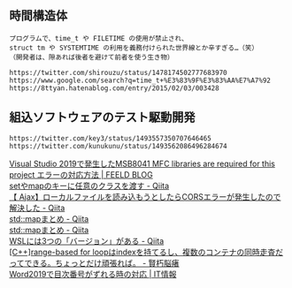 

## 時間構造体
	プログラムで、time_t や FILETIME の使用が禁止され、
	struct tm や SYSTEMTIME の利用を義務付けられた世界線とか辛すぎる…（笑）
	（開発者は、隙あれば後者を避けて前者を使う生き物）
	
	https://twitter.com/shirouzu/status/1478174502777683970
	https://www.google.com/search?q=time_t+%E3%83%9F%E3%83%AA%E7%A7%92
	https://8ttyan.hatenablog.com/entry/2015/02/03/003428

## 組込ソフトウェアのテスト駆動開発  
	https://twitter.com/key3/status/1493557350707646465  
	https://twitter.com/kunukunu/status/1493562086496284674  



[Visual Studio 2019で発生したMSB8041 MFC libraries are required for this project エラーの対応方法 | FEELD BLOG](https://feeld-uni.com/?p=552)  
[setやmapのキーに任意のクラスを渡す - Qiita](https://qiita.com/izmktr/items/17e3009041b841b26a34)  
[【 Ajax】ローカルファイルを読み込もうとしたらCORSエラーが発生したので解決した - Qiita](https://qiita.com/terufumi1122/items/39b2a3659bc585c07f64)  
[std::mapまとめ - Qiita](https://qiita.com/_EnumHack/items/f462042ec99a31881a81)  
[std::mapまとめ - Qiita](https://qiita.com/_EnumHack/items/f462042ec99a31881a81)  
[WSLには3つの「バージョン」がある - Qiita](https://qiita.com/omu_kato/items/f9a6b5a02e25f5f2a487)  
[[C++]range-based for loopはindexを持てるし、複数のコンテナの同時走査だってできる。ちょっとだけ頑張れば。 - 賢朽脳瘏](https://kenkyu-note.hatenablog.com/entry/2019/08/15/014951)  
[Word2019で目次番号がずれる時の対応 | IT情報](https://primers.jp/2020/02/12/word-toc/)  
